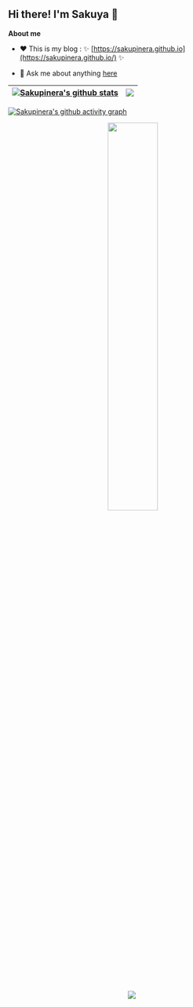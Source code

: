 ## Hi there! I'm Sakuya 👋

**About me**

- ❤️ This is my blog : ✨ [https://sakupinera.github.io](https://sakupinera.github.io/) ✨ 

- 💬 Ask me about anything [here](https://github.com/sakupinera/sakupinera/issues)

| <a href="#"><img align="center" src="https://github-readme-stats.vercel.app/api?username=sakupinera&count_private=true&show_icons=true&theme=buefy&hide_border=true" alt="Sakupinera's github stats" /></a> | <a href="#"><img align="center" src="https://github-readme-stats.vercel.app/api/top-langs/?username=sakupinera&layout=compact&theme=buefy&hide_border=true" /></a> |
| ------------------------------------------------------------ | ------------------------------------------------------------ |

[![Sakupinera's github activity graph](https://github-readme-activity-graph.vercel.app/graph?username=Sakupinera&theme=tokyo-day)](https://github.com/ashutosh00710/github-readme-activity-graph)

<p align = "center">
  <img align = "center" src = "https://github-readme-streak-stats.herokuapp.com/?user=sakupinera&theme=buefy" width="45%">
</p>
<p align = "center" >   <img src = "https://komarev.com/ghpvc/?username=sakupinera" > </p> 

<!--
**Sakupinera/Sakupinera** is a ✨ _special_ ✨ repository because its `README.md` (this file) appears on your GitHub profile.

Here are some ideas to get you started:

- 🔭 I’m currently working on ...
- 🌱 I’m currently learning ...
- 👯 I’m looking to collaborate on ...
- 🤔 I’m looking for help with ...
- 💬 Ask me about ...
- 📫 How to reach me: ...
- 😄 Pronouns: ...
- ⚡ Fun fact: ...

--!>
